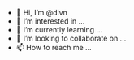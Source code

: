 - 👋 Hi, I’m @divn
- 👀 I’m interested in ...
- 🌱 I’m currently learning ...
- 💞️ I’m looking to collaborate on ...
- 📫 How to reach me ...

<!---
divn/divn is a ✨ special ✨ repository because its `README.md` (this file) appears on your GitHub profile.
You can click the Preview link to take a look at your changes.
--->
